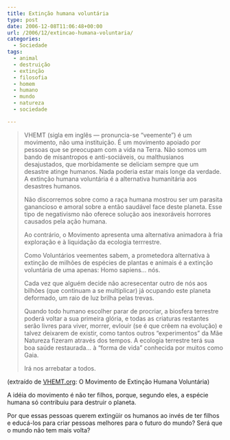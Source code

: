 ```yaml
---
title: Extinção humana voluntária
type: post
date: 2006-12-08T11:06:48+00:00
url: /2006/12/extincao-humana-voluntaria/
categories:
  - Sociedade
tags:
  - animal
  - destruição
  - extinção
  - filosofia
  - homem
  - humano
  - mundo
  - natureza
  - sociedade

---
```

> VHEMT (sigla em inglês — pronuncia-se “veemente”) é um movimento, não uma instituição. É um movimento apoiado por pessoas que se preocupam com a vida na Terra. Não somos um bando de misantropos e anti-sociáveis, ou malthusianos desajustados, que morbidamente se deliciam sempre que um desastre atinge humanos. Nada poderia estar mais longe da verdade. A extinção humana voluntária é a alternativa humanitária aos desastres humanos.
>
> Não discorremos sobre como a raça humana mostrou ser um parasita ganancioso e amoral sobre a então saudável face deste planeta. Esse tipo de negativismo não oferece solução aos inexoráveis horrores causados pela ação humana.
>
> Ao contrário, o Movimento apresenta uma alternativa animadora à fria exploração e à liquidação da ecologia terrrestre.
>
> Como Voluntários veementes sabem, a prometedora alternativa à extinção de milhões de espécies de plantas e animais é a extinção voluntária de uma apenas: Homo sapiens… nós.
>
> Cada vez que alguém decide não acresecentar outro de nós aos bilhões (que continuam a se multiplicar) já ocupando este planeta deformado, um raio de luz brilha pelas trevas.
>
> Quando todo humano escolher parar de procriar, a biosfera terrestre poderá voltar a sua primeira glória, e todas as criaturas restantes serão livres para viver, morrer, evlouir (se é que crêem na evolução) e talvez deixarem de existir, como tantos outros “experimentos” da Mãe Natureza fizeram através dos tempos. A ecologia terrestre terá sua boa saúde restaurada… à “forma de vida” conhecida por muitos como Gaia.
>
> Irá nos arrebatar a todos.

(extraído de [VHEMT.org][1]: O Movimento de Extinção Humana Voluntária)

A idéia do movimento é não ter filhos, porque, segundo eles, a espécie humana só contribuiu para destruir o planeta.

Por que essas pessoas querem extingüir os humanos ao invés de ter filhos e educá-los para criar pessoas melhores para o futuro do mundo? Será que o mundo não tem mais volta?

 [1]: http://www.vhemt.org/pindex.htm

